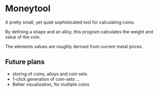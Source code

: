 # Moneytool

A pretty small, yet quiet sophisticated tool for calculating coins.

By defining a shape and an alloy, this program calculates the weight and value of the coin.

The elements values are roughly derived from current metal prices.

## Future plans

* storing of coins, alloys and coin sets
* 1-click generation of coin-sets ...
* Better visualization, for multiple coins